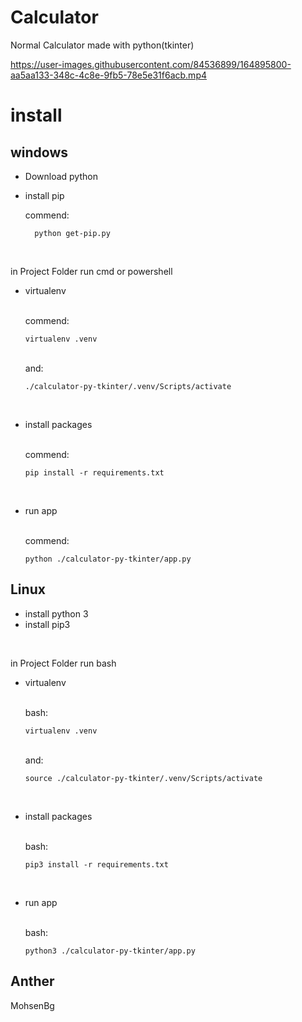 # Calculator

Normal Calculator made with python(tkinter)


https://user-images.githubusercontent.com/84536899/164895800-aa5aa133-348c-4c8e-9fb5-78e5e31f6acb.mp4


# install

## windows

- Download python
- install pip<br/>

  commend:<br/>

        python get-pip.py

<br/>

  in Project Folder run cmd or powershell
- virtualenv
  
  <br/> commend:<br/>

      virtualenv .venv
  
  <br/> and:<br/>
  
      ./calculator-py-tkinter/.venv/Scripts/activate


<br/>

- install packages

  <br/> commend:<br/>

      pip install -r requirements.txt
<br/>

- run app

  <br/> commend:<br/>

      python ./calculator-py-tkinter/app.py



## Linux

- install python 3
- install pip3<br/>

<br/>

  in Project Folder run bash
- virtualenv
  
  <br/> bash:<br/>

      virtualenv .venv
  
  <br/> and:<br/>
  
      source ./calculator-py-tkinter/.venv/Scripts/activate


<br/>

- install packages

  <br/> bash:<br/>

      pip3 install -r requirements.txt
<br/>

- run app

  <br/> bash:<br/>

      python3 ./calculator-py-tkinter/app.py

## Anther

MohsenBg
